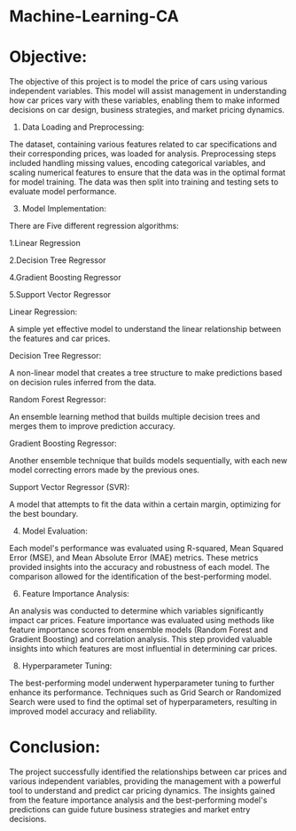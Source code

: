 # Machine-Learning-CA

# Objective:
The objective of this project is to model the price of cars using various independent variables. This model will assist management in understanding how car prices vary with these variables, enabling them to make informed decisions on car design, business strategies, and market pricing dynamics.

1. Data Loading and Preprocessing:
   
The dataset, containing various features related to car specifications and their corresponding prices, was loaded for analysis. Preprocessing steps included handling missing values, encoding categorical variables, and scaling numerical features to ensure that the data was in the optimal format for model training. The data was then split into training and testing sets to evaluate model performance.

3. Model Implementation:

There are Five different regression algorithms:

1.Linear Regression

2.Decision Tree Regressor

4.Gradient Boosting Regressor

5.Support Vector Regressor

Linear Regression: 

A simple yet effective model to understand the linear relationship between the features and car prices.

Decision Tree Regressor:

A non-linear model that creates a tree structure to make predictions based on decision rules inferred from the data.

Random Forest Regressor:

An ensemble learning method that builds multiple decision trees and merges them to improve prediction accuracy.

Gradient Boosting Regressor: 

Another ensemble technique that builds models sequentially, with each new model correcting errors made by the previous ones.

Support Vector Regressor (SVR): 

A model that attempts to fit the data within a certain margin, optimizing for the best boundary.

4. Model Evaluation:
   
Each model's performance was evaluated using R-squared, Mean Squared Error (MSE), and Mean Absolute Error (MAE) metrics. These metrics provided insights into the accuracy and robustness of each model. The comparison allowed for the identification of the best-performing model.

6. Feature Importance Analysis:
   
An analysis was conducted to determine which variables significantly impact car prices. Feature importance was evaluated using methods like feature importance scores from ensemble models (Random Forest and Gradient Boosting) and correlation analysis. This step provided valuable insights into which features are most influential in determining car prices.

8. Hyperparameter Tuning:
   
The best-performing model underwent hyperparameter tuning to further enhance its performance. Techniques such as Grid Search or Randomized Search were used to find the optimal set of hyperparameters, resulting in improved model accuracy and reliability.

# Conclusion:
The project successfully identified the relationships between car prices and various independent variables, providing the management with a powerful tool to understand and predict car pricing dynamics. The insights gained from the feature importance analysis and the best-performing model's predictions can guide future business strategies and market entry decisions.
